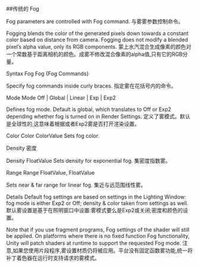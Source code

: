 ##传统的 Fog

Fog parameters are controlled with Fog command.
与雾雾参数控制命令。

Fogging blends the color of the generated pixels down towards a constant color based on distance from camera. Fogging does not modify a blended pixel’s alpha value, only its RGB components.
蒙上水汽混合生成像素的颜色对一个常数基于距离相机的颜色。成雾不修改混合像素的alpha值,只有它的RGB分量。

Syntax
Fog
Fog {Fog Commands}

Specify fog commands inside curly braces.
指定雾在花括号内的命令。

Mode
Mode Off | Global | Linear | Exp | Exp2

Defines fog mode. Default is global, which translates to Off or Exp2 depending whether fog is turned on in Render Settings.
定义了雾模式。默认是全球性的,这意味着根据或者Exp2雾是否打开渲染设置。

Color
Color ColorValue
Sets fog color.

Density
密度

Density FloatValue
Sets density for exponential fog.
集密度指数雾。

Range
Range FloatValue, FloatValue

Sets near & far range for linear fog.
集近与远范围线性雾。

Details
Default fog settings are based on settings in the Lighting Window: fog mode is either Exp2 or Off; density & color taken from settings as well.
默认雾设置是基于在照明窗口中设置:雾模式要么是Exp2或关闭;密度和颜色的设置。

Note that if you use fragment programs, Fog settings of the shader will still be applied. On platforms where there is no fixed function Fog functionality, Unity will patch shaders at runtime to support the requested Fog mode.
注意,如果您使用片段程序,雾设置材质仍将被应用。平台没有固定函数雾功能,统一将补丁着色器在运行时支持请求的雾模式。




